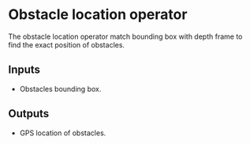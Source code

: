 # Obstacle location operator

The obstacle location operator match bounding box with depth frame to find the exact position of obstacles.

## Inputs

- Obstacles bounding box.

## Outputs

- GPS location of obstacles.